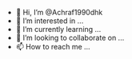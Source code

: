 - 👋 Hi, I’m @Achraf1990dhk
- 👀 I’m interested in ...
- 🌱 I’m currently learning ...
- 💞️ I’m looking to collaborate on ...
- 📫 How to reach me ...

<!---
Achraf1990dhk/Achraf1990dhk is a ✨ special ✨ repository because its `README.md` (this file) appears on your GitHub profile.
You can click the Preview link to take a look at your changes.
--->

